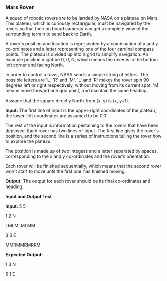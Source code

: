 ### Mars Rover

A squad of robotic rovers are to be landed by NASA on a plateau on Mars. This
plateau, which is curiously rectangular, must be navigated by the rovers so that their on
board cameras can get a complete view of the surrounding terrain to send back to
Earth.

A rover's position and location is represented by a combination of x and y co-ordinates and
a letter representing one of the four cardinal compass points. The plateau is divided up into
a grid to simplify navigation. An example position might be 0, 0, N, which means the rover
is in the bottom left corner and facing North.

In order to control a rover, NASA sends a simple string of letters. The possible letters are
'L', 'R' and 'M'. 'L' and 'R' makes the rover spin 90 degrees left or right respectively, without
moving from its current spot. 'M' means move forward one grid point, and maintain the
same heading.

Assume that the square directly North from (x, y) is (x, y+1).

**Input:**
The first line of input is the upper-right coordinates of the plateau, the lower-left
coordinates are assumed to be 0,0.

The rest of the input is information pertaining to the rovers that have been deployed.
Each rover has two lines of input. The first line gives the rover's position, and the second
line is a series of instructions telling the rover how to explore the plateau.

The position is made up of two integers and a letter separated by spaces, corresponding
to the x and y co-ordinates and the rover's orientation.

Each rover will be finished sequentially, which means that the second rover won't start to
move until the first one has finished moving.

**Output:**
The output for each rover should be its final co-ordinates and heading.

**Input and Output Test**

**Input:**
5 5

1 2 N

LMLMLMLMM 

3 3 E

MMRMMRMRRM

**Expected Output:** 

1 3 N

5 1 E